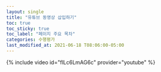 ```yaml
---
layout: single
title: "유튜브 동영상 삽입하기"
toc: true
toc_sticky: true
toc_label: "페이지 주요 목차"
categories: 수행평가
last_modified_at: 2021-06-18 T08:06:00-05:00
---
```


{% include video id="flLc6LmAG6c" provider="youtube" %}
